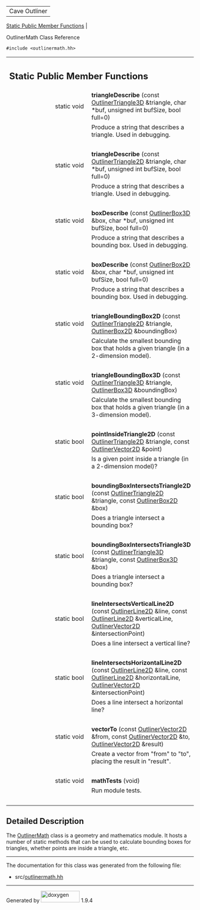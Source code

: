 <table data-cellspacing="0" data-cellpadding="0">
<colgroup>
<col style="width: 100%" />
</colgroup>
<tbody>
<tr id="projectrow" class="odd">
<td id="projectalign"><div id="projectname">
Cave Outliner
</div></td>
</tr>
</tbody>
</table>

[Static Public Member Functions](#pub-static-methods) | 


OutlinerMath Class Reference

`#include <outlinermath.hh>`

<table class="memberdecls">
<colgroup>
<col style="width: 50%" />
<col style="width: 50%" />
</colgroup>
<tbody>
<tr class="odd heading">
<td colspan="2"><h2 id="static-public-member-functions"
class="groupheader"><span id="pub-static-methods"></span> Static Public
Member Functions</h2></td>
</tr>
<tr class="even memitem:ae1ed222bb08479634293c3770d20e4fb">
<td class="memItemLeft" style="text-align: right;"
data-valign="top"><span id="ae1ed222bb08479634293c3770d20e4fb"></span>
static void </td>
<td class="memItemRight"
data-valign="bottom"><strong>triangleDescribe</strong> (const <a
href="https://github.com/jariarkko/cave-outliner/blob/master/doc/software/class_outliner_triangle3_d.md" class="el">OutlinerTriangle3D</a>
&amp;triangle, char *buf, unsigned int bufSize, bool full=0)</td>
</tr>
<tr class="odd memdesc:ae1ed222bb08479634293c3770d20e4fb">
<td class="mdescLeft"> </td>
<td class="mdescRight">Produce a string that describes a triangle. Used
in debugging.<br />
</td>
</tr>
<tr class="even separator:ae1ed222bb08479634293c3770d20e4fb">
<td colspan="2" class="memSeparator"> </td>
</tr>
<tr class="odd memitem:a59471e97a02a85bc93ee1701b21f2ea3">
<td class="memItemLeft" style="text-align: right;"
data-valign="top"><span id="a59471e97a02a85bc93ee1701b21f2ea3"></span>
static void </td>
<td class="memItemRight"
data-valign="bottom"><strong>triangleDescribe</strong> (const <a
href="https://github.com/jariarkko/cave-outliner/blob/master/doc/software/class_outliner_triangle2_d.md" class="el">OutlinerTriangle2D</a>
&amp;triangle, char *buf, unsigned int bufSize, bool full=0)</td>
</tr>
<tr class="even memdesc:a59471e97a02a85bc93ee1701b21f2ea3">
<td class="mdescLeft"> </td>
<td class="mdescRight">Produce a string that describes a triangle. Used
in debugging.<br />
</td>
</tr>
<tr class="odd separator:a59471e97a02a85bc93ee1701b21f2ea3">
<td colspan="2" class="memSeparator"> </td>
</tr>
<tr class="even memitem:a95e46380618ea58995c6282d3451e48d">
<td class="memItemLeft" style="text-align: right;"
data-valign="top"><span id="a95e46380618ea58995c6282d3451e48d"></span>
static void </td>
<td class="memItemRight"
data-valign="bottom"><strong>boxDescribe</strong> (const <a
href="https://github.com/jariarkko/cave-outliner/blob/master/doc/software/class_outliner_box3_d.md" class="el">OutlinerBox3D</a> &amp;box,
char *buf, unsigned int bufSize, bool full=0)</td>
</tr>
<tr class="odd memdesc:a95e46380618ea58995c6282d3451e48d">
<td class="mdescLeft"> </td>
<td class="mdescRight">Produce a string that describes a bounding box.
Used in debugging.<br />
</td>
</tr>
<tr class="even separator:a95e46380618ea58995c6282d3451e48d">
<td colspan="2" class="memSeparator"> </td>
</tr>
<tr class="odd memitem:a6eeaf8a7823a28c4b44e75956504507b">
<td class="memItemLeft" style="text-align: right;"
data-valign="top"><span id="a6eeaf8a7823a28c4b44e75956504507b"></span>
static void </td>
<td class="memItemRight"
data-valign="bottom"><strong>boxDescribe</strong> (const <a
href="https://github.com/jariarkko/cave-outliner/blob/master/doc/software/class_outliner_box2_d.md" class="el">OutlinerBox2D</a> &amp;box,
char *buf, unsigned int bufSize, bool full=0)</td>
</tr>
<tr class="even memdesc:a6eeaf8a7823a28c4b44e75956504507b">
<td class="mdescLeft"> </td>
<td class="mdescRight">Produce a string that describes a bounding box.
Used in debugging.<br />
</td>
</tr>
<tr class="odd separator:a6eeaf8a7823a28c4b44e75956504507b">
<td colspan="2" class="memSeparator"> </td>
</tr>
<tr class="even memitem:a8414e86cc4a4e168a5926aff75b5de4e">
<td class="memItemLeft" style="text-align: right;"
data-valign="top"><span id="a8414e86cc4a4e168a5926aff75b5de4e"></span>
static void </td>
<td class="memItemRight"
data-valign="bottom"><strong>triangleBoundingBox2D</strong> (const <a
href="https://github.com/jariarkko/cave-outliner/blob/master/doc/software/class_outliner_triangle2_d.md" class="el">OutlinerTriangle2D</a>
&amp;triangle, <a href="https://github.com/jariarkko/cave-outliner/blob/master/doc/software/class_outliner_box2_d.md"
class="el">OutlinerBox2D</a> &amp;boundingBox)</td>
</tr>
<tr class="odd memdesc:a8414e86cc4a4e168a5926aff75b5de4e">
<td class="mdescLeft"> </td>
<td class="mdescRight">Calculate the smallest bounding box that holds a
given triangle (in a 2-dimension model).<br />
</td>
</tr>
<tr class="even separator:a8414e86cc4a4e168a5926aff75b5de4e">
<td colspan="2" class="memSeparator"> </td>
</tr>
<tr class="odd memitem:ab6b2bb0be2acdc2b9fcbdfe8a9cc6bdf">
<td class="memItemLeft" style="text-align: right;"
data-valign="top"><span id="ab6b2bb0be2acdc2b9fcbdfe8a9cc6bdf"></span>
static void </td>
<td class="memItemRight"
data-valign="bottom"><strong>triangleBoundingBox3D</strong> (const <a
href="https://github.com/jariarkko/cave-outliner/blob/master/doc/software/class_outliner_triangle3_d.md" class="el">OutlinerTriangle3D</a>
&amp;triangle, <a href="https://github.com/jariarkko/cave-outliner/blob/master/doc/software/class_outliner_box3_d.md"
class="el">OutlinerBox3D</a> &amp;boundingBox)</td>
</tr>
<tr class="even memdesc:ab6b2bb0be2acdc2b9fcbdfe8a9cc6bdf">
<td class="mdescLeft"> </td>
<td class="mdescRight">Calculate the smallest bounding box that holds a
given triangle (in a 3-dimension model).<br />
</td>
</tr>
<tr class="odd separator:ab6b2bb0be2acdc2b9fcbdfe8a9cc6bdf">
<td colspan="2" class="memSeparator"> </td>
</tr>
<tr class="even memitem:a6d0dca3240f2d97ad6d00f7973154e4f">
<td class="memItemLeft" style="text-align: right;"
data-valign="top"><span id="a6d0dca3240f2d97ad6d00f7973154e4f"></span>
static bool </td>
<td class="memItemRight"
data-valign="bottom"><strong>pointInsideTriangle2D</strong> (const <a
href="https://github.com/jariarkko/cave-outliner/blob/master/doc/software/class_outliner_triangle2_d.md" class="el">OutlinerTriangle2D</a>
&amp;triangle, const <a href="https://github.com/jariarkko/cave-outliner/blob/master/doc/software/class_outliner_vector2_d.md"
class="el">OutlinerVector2D</a> &amp;point)</td>
</tr>
<tr class="odd memdesc:a6d0dca3240f2d97ad6d00f7973154e4f">
<td class="mdescLeft"> </td>
<td class="mdescRight">Is a given point inside a triangle (in a
2-dimension model)?<br />
</td>
</tr>
<tr class="even separator:a6d0dca3240f2d97ad6d00f7973154e4f">
<td colspan="2" class="memSeparator"> </td>
</tr>
<tr class="odd memitem:a6492576cbe435ac0ccdfb3ae1b8a2f70">
<td class="memItemLeft" style="text-align: right;"
data-valign="top"><span id="a6492576cbe435ac0ccdfb3ae1b8a2f70"></span>
static bool </td>
<td class="memItemRight"
data-valign="bottom"><strong>boundingBoxIntersectsTriangle2D</strong>
(const <a href="https://github.com/jariarkko/cave-outliner/blob/master/doc/software/class_outliner_triangle2_d.md"
class="el">OutlinerTriangle2D</a> &amp;triangle, const <a
href="https://github.com/jariarkko/cave-outliner/blob/master/doc/software/class_outliner_box2_d.md" class="el">OutlinerBox2D</a>
&amp;box)</td>
</tr>
<tr class="even memdesc:a6492576cbe435ac0ccdfb3ae1b8a2f70">
<td class="mdescLeft"> </td>
<td class="mdescRight">Does a triangle intersect a bounding box?<br />
</td>
</tr>
<tr class="odd separator:a6492576cbe435ac0ccdfb3ae1b8a2f70">
<td colspan="2" class="memSeparator"> </td>
</tr>
<tr class="even memitem:aca5779b5b445e27c65887622d3629988">
<td class="memItemLeft" style="text-align: right;"
data-valign="top"><span id="aca5779b5b445e27c65887622d3629988"></span>
static bool </td>
<td class="memItemRight"
data-valign="bottom"><strong>boundingBoxIntersectsTriangle3D</strong>
(const <a href="https://github.com/jariarkko/cave-outliner/blob/master/doc/software/class_outliner_triangle3_d.md"
class="el">OutlinerTriangle3D</a> &amp;triangle, const <a
href="https://github.com/jariarkko/cave-outliner/blob/master/doc/software/class_outliner_box3_d.md" class="el">OutlinerBox3D</a>
&amp;box)</td>
</tr>
<tr class="odd memdesc:aca5779b5b445e27c65887622d3629988">
<td class="mdescLeft"> </td>
<td class="mdescRight">Does a triangle intersect a bounding box?<br />
</td>
</tr>
<tr class="even separator:aca5779b5b445e27c65887622d3629988">
<td colspan="2" class="memSeparator"> </td>
</tr>
<tr class="odd memitem:af0de49f0522dbb81256ec793265ca789">
<td class="memItemLeft" style="text-align: right;"
data-valign="top"><span id="af0de49f0522dbb81256ec793265ca789"></span>
static bool </td>
<td class="memItemRight"
data-valign="bottom"><strong>lineIntersectsVerticalLine2D</strong>
(const <a href="https://github.com/jariarkko/cave-outliner/blob/master/doc/software/class_outliner_line2_d.md"
class="el">OutlinerLine2D</a> &amp;line, const <a
href="https://github.com/jariarkko/cave-outliner/blob/master/doc/software/class_outliner_line2_d.md" class="el">OutlinerLine2D</a>
&amp;verticalLine, <a href="https://github.com/jariarkko/cave-outliner/blob/master/doc/software/class_outliner_vector2_d.md"
class="el">OutlinerVector2D</a> &amp;intersectionPoint)</td>
</tr>
<tr class="even memdesc:af0de49f0522dbb81256ec793265ca789">
<td class="mdescLeft"> </td>
<td class="mdescRight">Does a line intersect a vertical line?<br />
</td>
</tr>
<tr class="odd separator:af0de49f0522dbb81256ec793265ca789">
<td colspan="2" class="memSeparator"> </td>
</tr>
<tr class="even memitem:a96b2eae2b356b7d39cf01cac5ac38bc4">
<td class="memItemLeft" style="text-align: right;"
data-valign="top"><span id="a96b2eae2b356b7d39cf01cac5ac38bc4"></span>
static bool </td>
<td class="memItemRight"
data-valign="bottom"><strong>lineIntersectsHorizontalLine2D</strong>
(const <a href="https://github.com/jariarkko/cave-outliner/blob/master/doc/software/class_outliner_line2_d.md"
class="el">OutlinerLine2D</a> &amp;line, const <a
href="https://github.com/jariarkko/cave-outliner/blob/master/doc/software/class_outliner_line2_d.md" class="el">OutlinerLine2D</a>
&amp;horizontalLine, <a href="https://github.com/jariarkko/cave-outliner/blob/master/doc/software/class_outliner_vector2_d.md"
class="el">OutlinerVector2D</a> &amp;intersectionPoint)</td>
</tr>
<tr class="odd memdesc:a96b2eae2b356b7d39cf01cac5ac38bc4">
<td class="mdescLeft"> </td>
<td class="mdescRight">Does a line intersect a horizontal line?<br />
</td>
</tr>
<tr class="even separator:a96b2eae2b356b7d39cf01cac5ac38bc4">
<td colspan="2" class="memSeparator"> </td>
</tr>
<tr class="odd memitem:abe22bf1a1c72aa49f55ac20ff8d71874">
<td class="memItemLeft" style="text-align: right;"
data-valign="top"><span id="abe22bf1a1c72aa49f55ac20ff8d71874"></span>
static void </td>
<td class="memItemRight" data-valign="bottom"><strong>vectorTo</strong>
(const <a href="https://github.com/jariarkko/cave-outliner/blob/master/doc/software/class_outliner_vector2_d.md"
class="el">OutlinerVector2D</a> &amp;from, const <a
href="https://github.com/jariarkko/cave-outliner/blob/master/doc/software/class_outliner_vector2_d.md" class="el">OutlinerVector2D</a>
&amp;to, <a href="https://github.com/jariarkko/cave-outliner/blob/master/doc/software/class_outliner_vector2_d.md"
class="el">OutlinerVector2D</a> &amp;result)</td>
</tr>
<tr class="even memdesc:abe22bf1a1c72aa49f55ac20ff8d71874">
<td class="mdescLeft"> </td>
<td class="mdescRight">Create a vector from "from" to "to", placing the
result in "result".<br />
</td>
</tr>
<tr class="odd separator:abe22bf1a1c72aa49f55ac20ff8d71874">
<td colspan="2" class="memSeparator"> </td>
</tr>
<tr class="even memitem:a4d656c09cf20006dac2cf7ca673e317b">
<td class="memItemLeft" style="text-align: right;"
data-valign="top"><span id="a4d656c09cf20006dac2cf7ca673e317b"></span>
static void </td>
<td class="memItemRight" data-valign="bottom"><strong>mathTests</strong>
(void)</td>
</tr>
<tr class="odd memdesc:a4d656c09cf20006dac2cf7ca673e317b">
<td class="mdescLeft"> </td>
<td class="mdescRight">Run module tests.<br />
</td>
</tr>
<tr class="even separator:a4d656c09cf20006dac2cf7ca673e317b">
<td colspan="2" class="memSeparator"> </td>
</tr>
</tbody>
</table>

<span id="details"></span>

## Detailed Description

The <a href="https://github.com/jariarkko/cave-outliner/blob/master/doc/software/class_outliner_math.md" class="el">OutlinerMath</a> class
is a geometry and mathematics module. It hosts a number of static
methods that can be used to calculate bounding boxes for triangles,
whether points are inside a triangle, etc.

------------------------------------------------------------------------

The documentation for this class was generated from the following file:

-   src/<a href="outlinermath_8hh_source.md" class="el">outlinermath.hh</a>

------------------------------------------------------------------------

<span class="small">Generated
by [<img src="doxygen.svg" class="footer" width="104" height="31"
alt="doxygen" />](https://www.doxygen.org/index.md) 1.9.4</span>
